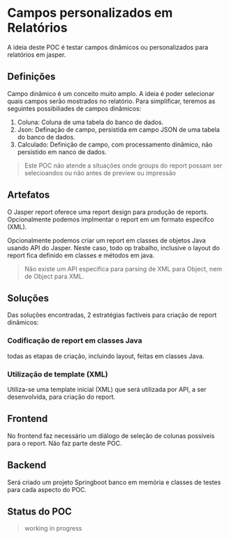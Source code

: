 # Campos personalizados em Relatórios

A ideia deste POC é testar campos dinâmicos ou personalizados para relatórios em jasper.

## Definições

Campo dinâmico é um conceito muito amplo. A ideia é poder selecionar quais campos serão mostrados no relatório.
Para simplificar, teremos as seguintes possibiliades de campos dinâmicos:

1. Coluna: Coluna de uma tabela do banco de dados.
2. Json: Definação de campo, persistida em campo JSON de uma tabela do banco de dados.
3. Calculado: Definição de campo, com processamento dinâmico, não persistido em nanco de dados.

> Este POC não atende a situações onde groups do report possam ser selecioandos ou não antes de preview ou impressão

## Artefatos

O Jasper report oferece uma report design para produção de reports. Opcionalmente podemos implmentar o report em um formato
específco (XML).

Opcionalmente podemos criar um report em classes de objetos Java usando API do Jasper. Neste caso, todo op trabalho, inclusive o layout do report fica definido em classes e métodos em java.

> Não existe um API específica para parsing de XML para Object, nem de Object para XML.

## Soluções

Das soluções encontradas, 2 estratégias factíveis para criação de report dinâmicos:

### Codificação de report em classes Java

todas as etapas de criação, incluindo layout, feitas em classes Java.

### Utilização de template (XML)

Utiliza-se uma template inicial (XML) que será utilizada por API, a ser desenvolvida, para criação do report.

## Frontend

No frontend faz necessário um diálogo de seleção de colunas possíveis para o report. Não faz parte deste POC.

## Backend

Será criado um projeto Springboot banco em memória e classes de testes para cada aspecto do POC.

## Status do POC

> working in progress
